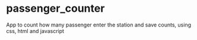 # passenger_counter
App to count how many passenger enter the station and save counts, using css, html and javascript
